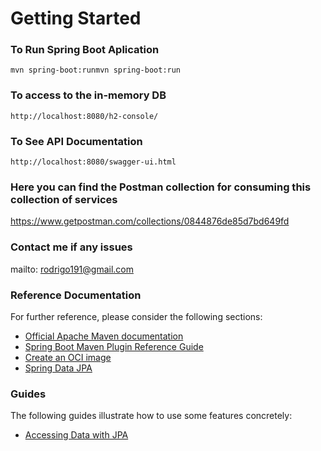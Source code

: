 # Getting Started

### To Run Spring Boot Aplication
`mvn spring-boot:runmvn spring-boot:run`

### To access to the in-memory DB
`http://localhost:8080/h2-console/`

### To See API Documentation
`http://localhost:8080/swagger-ui.html`

### Here you can find the Postman collection for consuming this collection of services
https://www.getpostman.com/collections/0844876de85d7bd649fd

### Contact me if any issues
mailto: rodrigo191@gmail.com

### Reference Documentation
For further reference, please consider the following sections:

* [Official Apache Maven documentation](https://maven.apache.org/guides/index.html)
* [Spring Boot Maven Plugin Reference Guide](https://docs.spring.io/spring-boot/docs/2.3.0.RELEASE/maven-plugin/reference/html/)
* [Create an OCI image](https://docs.spring.io/spring-boot/docs/2.3.0.RELEASE/maven-plugin/reference/html/#build-image)
* [Spring Data JPA](https://docs.spring.io/spring-boot/docs/2.3.0.RELEASE/reference/htmlsingle/#boot-features-jpa-and-spring-data)

### Guides
The following guides illustrate how to use some features concretely:

* [Accessing Data with JPA](https://spring.io/guides/gs/accessing-data-jpa/)
